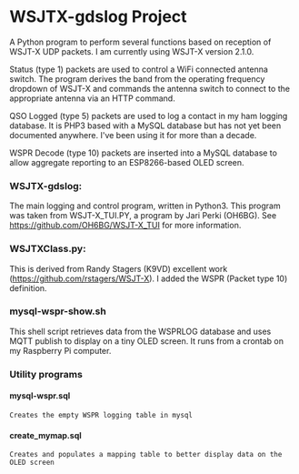 # WSJTX-gdslog Project
A Python program to perform several functions based on reception of WSJT-X UDP packets.  I am currently using WSJT-X version 2.1.0.

   Status (type 1) packets are used to control a WiFi connected antenna switch.  The program derives the band from the operating frequency dropdown of WSJT-X 
   and commands the antenna switch to connect to the appropriate antenna via an HTTP command.
   
   QSO Logged (type 5) packets are used to log a contact in my ham logging database.  It is PHP3 based with a MySQL database but has not yet been documented anywhere. I've been using it for more than a decade.
   
   WSPR Decode (type 10) packets are inserted into a MySQL database to allow aggregate reporting to an ESP8266-based OLED screen. 

### WSJTX-gdslog:
   The main logging and control program, written in Python3.  This program was taken from WSJT-X_TUI.PY, a program by Jari Perki (OH6BG).
   See https://github.com/OH6BG/WSJT-X_TUI for more information.
   
### WSJTXClass.py:
   This is derived from Randy Stagers (K9VD) excellent work (https://github.com/rstagers/WSJT-X).  I added the WSPR (Packet type 10) definition.

### mysql-wspr-show.sh
   This shell script retrieves data from the WSPRLOG database and uses MQTT publish to display on a tiny OLED screen. It runs from a crontab on my Raspberry Pi computer.

### Utility programs
#### mysql-wspr.sql
    Creates the empty WSPR logging table in mysql
#### create_mymap.sql
    Creates and populates a mapping table to better display data on the OLED screen
####     
